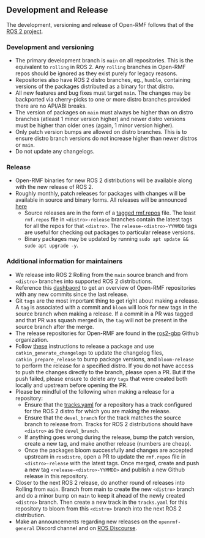 ## Development and Release

The development, versioning and release of Open-RMF follows that of the [ROS 2 project](https://docs.ros.org/en/rolling/).

### Development and versioning
* The primary development branch is `main` on all repositories. This is the equivalent to `rolling` in ROS 2. Any `rolling` branches in Open-RMF repos should be ignored as they exist purely for legacy reasons.
* Repositories also have ROS 2 distro branches, eg., `humble`, containing versions of the packages distributed as a binary for that distro.
* All new features and bug fixes must target `main`. The changes may be backported  via cherry-picks to one or more distro branches provided there are no API/ABI breaks.
* The version of packages on `main` must always be higher than on distro branches (atleast 1 minor version higher) and newer distro versions must be higher than older ones (again, 1 minor version higher).
* Only patch version bumps are allowed on distro branches. This is to ensure distro branch versions do not increase higher than newer distros or `main`.
* Do not update any changelogs.

### Release
* Open-RMF binaries for new ROS 2 distributions will be available along with the new release of ROS 2.
* Roughly monthly, patch releases for packages with changes will be available in source and binary forms. All releases will be announced [here](https://github.com/open-rmf/rmf/releases)
  * Source releases are in the form of a [tagged rmf.repos](https://github.com/open-rmf/rmf/blob/release-humble-230606/rmf.repos) file. The least `rmf.repos` file in `<distro>-release` branches contain the latest tags for all the repos for that `<distro>`. The `release-<distro>-YYMMDD` tags are useful for checking out packages to particular release versions.
  * Binary packages may be updated by running `sudo apt update && sudo apt upgrade -y`.


### Additional information for maintainers
* We release into ROS 2 Rolling from the `main` source branch and from `<distro>` branches into supported ROS 2 distributions.
* Reference this [dashbaord](https://osrf.github.io/osr_dashboard/?distribution=rmf-rolling) to get an overview of Open-RMF repositories with any new commits since the last release.
* Git `tags` are the most important thing to get right about making a release. A `tag` is associated with a commit and `bloom` will look for new tags in the source branch when making a release. If a commit in a PR was tagged and that PR was squash merged in, the `tag` will not be present in the source branch after the merge.
* The release repositories for Open-RMF are found in the [ros2-gbp](https://github.com/ros2-gbp) Github organization.
* Follow [these](https://docs.ros.org/en/rolling/How-To-Guides/Releasing/Releasing-a-Package.html) instructions to release a package and use `catkin_generate_changelogs` to update the changelog files, `catkin_prepare_release` to bump package versions, and `bloom-release` to perform the release for a specified distro. If you do not have access to push the changes directly to the branch, please open a PR. But if the push failed, please ensure to delete any `tags` that were created both locally and upstream before opening the PR.
* Please be mindful of the following when making a release for a repository:
  * Ensure that the [tracks.yaml](https://github.com/ros2-gbp/rmf_task-release/blob/master/tracks.yaml) for a repository has a track configured for the ROS 2 distro for which you are making the release.
  * Ensure that the `devel_branch` for the track matches the source branch to release from. Tracks for ROS 2 distributions should have `<distro>` as the `devel_branch`.
  * If anything goes wrong during the release, bump the patch version, create a new tag, and make another release (numbers are cheap).
  * Once the packages bloom successfully and changes are accepted upstream in `rosdistro`, open a PR to update the `rmf.repos` file in `<distro>-release` with the latest tags. Once merged, create and push a new tag `<release-<distro>-YYMMDD>` and publish a new Github release in this repository.
* Closer to the next ROS 2 release, do another round of releases into Rolling from `main`. Branch from main to create the new `<distro>` branch and do a minor bump on `main` to keep it ahead of the newly created `<distro>` branch. Then create a new track in the `tracks.yaml` for this repository to bloom from this `<distro>` branch into the next ROS 2 distribution.
* Make an announcements regarding new releases on the `openrmf-general` Discord channel and on [ROS Discourse](https://discourse.ros.org/).
